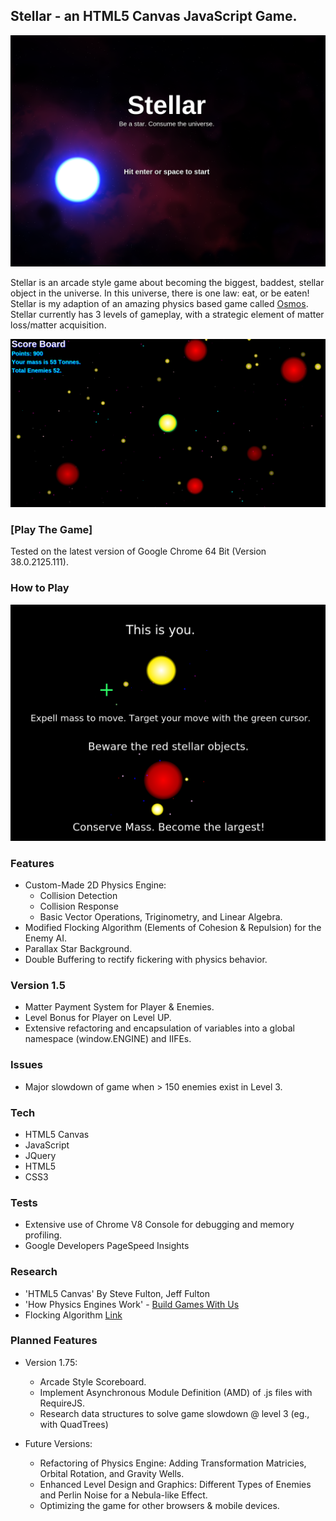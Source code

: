 ## Stellar - an HTML5 Canvas JavaScript Game.

![ScreenShot](https://raw.githubusercontent.com/ugotsoul/Stellar/master/static/imgs/start.png 'ScreenShot') 

Stellar is an arcade style game about becoming the biggest, baddest, stellar object in the universe. In this universe, there is one law: eat, or be eaten! Stellar is my adaption of an amazing physics based game called [Osmos](http://www.osmos-game.com/). Stellar currently has 3 levels of gameplay, with a strategic element of matter loss/matter acquisition.

![GamePlay](https://raw.githubusercontent.com/ugotsoul/Stellar/master/static/imgs/s1.png 'GamePlay') 

### [Play The Game]
Tested on the latest version of Google Chrome 64 Bit (Version 38.0.2125.111).

### How to Play
![How To Play](https://raw.githubusercontent.com/ugotsoul/Stellar/master/static/imgs/help.png "How To Play")

### Features
 - Custom-Made 2D Physics Engine:
    - Collision Detection
    - Collision Response
    - Basic Vector Operations, Triginometry, and Linear Algebra. 
 - Modified Flocking Algorithm (Elements of Cohesion & Repulsion) for the Enemy AI.
 - Parallax Star Background.   
 - Double Buffering to rectify fickering with physics behavior. 

### Version 1.5
 - Matter Payment System for Player & Enemies.
 - Level Bonus for Player on Level UP.
 - Extensive refactoring and encapsulation of variables into a global namespace (window.ENGINE) and IIFEs. 

### Issues
 - Major slowdown of game when > 150 enemies exist in Level 3. 

### Tech
 - HTML5 Canvas
 - JavaScript
 - JQuery
 - HTML5
 - CSS3

### Tests
- Extensive use of Chrome V8 Console for debugging and memory profiling.
- Google Developers PageSpeed Insights

### Research
 - 'HTML5 Canvas' By Steve Fulton, Jeff Fulton
 - 'How Physics Engines Work' - [Build Games With Us](http://buildnewgames.com/gamephysics/)
 -  Flocking Algorithm [Link](http://harry.me/blog/2011/02/17/neat-algorithms-flocking/)
 
### Planned Features
- Version 1.75:
	- Arcade Style Scoreboard.
	- Implement Asynchronous Module Definition (AMD) of .js files with RequireJS.
	- Research data structures to solve game slowdown @ level 3 (eg., with QuadTrees) 


- Future Versions:
	- Refactoring of Physics Engine: Adding Transformation Matricies, Orbital Rotation, and Gravity Wells.
	- Enhanced Level Design and Graphics: Different Types of Enemies and Perlin Noise for a Nebula-like Effect.
	- Optimizing the game for other browsers & mobile devices.
